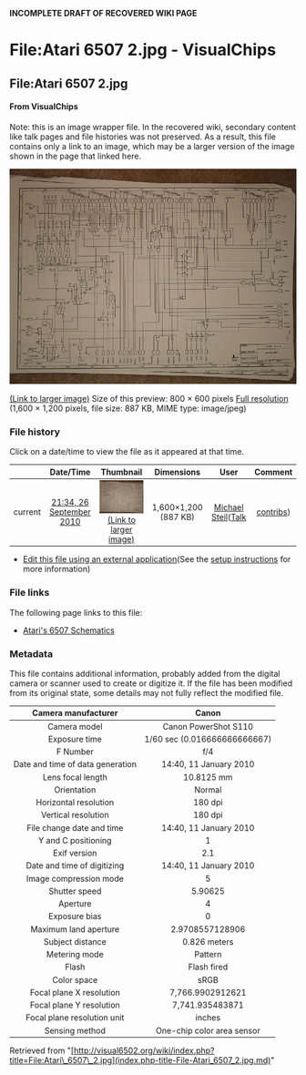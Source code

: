 **INCOMPLETE DRAFT OF RECOVERED WIKI PAGE**

# File:Atari 6507 2.jpg - VisualChips

## File:Atari 6507 2.jpg

#### From VisualChips


Note: this is an image wrapper file. In the recovered wiki,
secondary content like talk pages and file histories was
not preserved. As a result, this file contains only a link
to an image, which may be a larger version of the image shown
in the page that linked here.

![File:Atari 6507 2.jpg](images/thumb/d/dc/Atari_6507_2.jpg/800px-Atari_6507_2.jpg)

[(Link to larger image)](images/d/dc/Atari_6507_2.jpg)
Size of this preview: 800 × 600 pixels
[Full resolution](images/d/dc/Atari_6507_2.jpg)‎ (1,600 × 1,200 pixels, file size: 887 KB, MIME type: image/jpeg)

### File history

Click on a date/time to view the file as it appeared at that time.

| | Date/Time | Thumbnail | Dimensions | User | Comment |
|:---:|:---:|:---:|:---:|:---:|:---:|
| current | [21:34, 26 September 2010](images/d/dc/Atari_6507_2.jpg) | ![Thumbnail for version as of 21:34, 26 September 2010](images/thumb/d/dc/Atari_6507_2.jpg/120px-Atari_6507_2.jpg) [(Link to larger image)](images/d/dc/Atari_6507_2.jpg) | 1,600×1,200 (887 KB) | [Michael Steil](index.php-title-User-Michael_Steil.md)([Talk](index.php-title-User_talk-Michael_Steil.md) | [contribs](./index.php%3Ftitle=Special:Contributions/Michael_Steil.md)) | |

- [Edit this file using an external application](index.php-title-File-Atari_6507_2.jpg.md)(See the [setup instructions](http://www.mediawiki.org/wiki/Manual:External_editors) for more information)

### File links

The following page links to this file:

- [Atari's 6507 Schematics](index.php-title-Atari~s_6507_Schematics.md)

### Metadata
This file contains additional information, probably added from the digital camera or scanner used to create or digitize it.
If the file has been modified from its original state, some details may not fully reflect the modified file.

| Camera manufacturer | Canon |
|:---:|:---:|
Camera model | Canon PowerShot S110 |
Exposure time | 1/60 sec (0.016666666666667) |
F Number | f/4 |
Date and time of data generation | 14:40, 11 January 2010 |
Lens focal length | 10.8125 mm |
Orientation | Normal |
Horizontal resolution | 180 dpi |
Vertical resolution | 180 dpi |
File change date and time | 14:40, 11 January 2010 |
Y and C positioning | 1 |
Exif version | 2.1 |
Date and time of digitizing | 14:40, 11 January 2010 |
Image compression mode | 5 |
Shutter speed | 5.90625 |
Aperture | 4 |
Exposure bias | 0 |
Maximum land aperture | 2.9708557128906 |
Subject distance | 0.826 meters |
Metering mode | Pattern |
Flash | Flash fired |
Color space | sRGB |
Focal plane X resolution | 7,766.9902912621 |
Focal plane Y resolution | 7,741.935483871 |
Focal plane resolution unit | inches |
Sensing method | One-chip color area sensor |

Retrieved from "[http://visual6502.org/wiki/index.php?title=File:Atari\_6507\_2.jpg](index.php-title-File-Atari_6507_2.jpg.md)"

